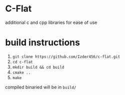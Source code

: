 # C-Flat
additional c and cpp libraries for ease of use

# build instructions
1. `git clone https://github.com/Izder456/c-flat.git`
2. `cd c-flat`
3. `mkdir build && cd build`
4. `cmake ..`
5. `make`

compiled binaried will be in `build/`
